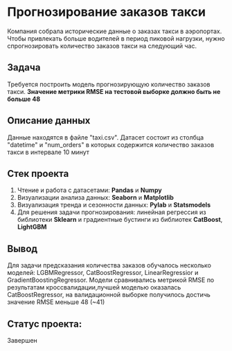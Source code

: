 # Прогнозирование заказов такси
Компания собрала исторические данные о заказах такси в аэропортах. Чтобы привлекать больше водителей в период пиковой нагрузки, нужно спрогнозировать количество заказов такси на следующий час.

## Задача
Требуется построить модель прогнозирующую количество заказов такси. **Значение метрики RMSE на тестовой выборке должно быть не больше 48**

## Описание данных
Данные находятся в файле "taxi.csv". Датасет состоит из столбца "datetime" и "num_orders" в которых содержится количество заказов такси в интервале 10 минут

## Стек проекта
1. Чтение и работа с датасетами: **Pandas** и **Numpy**
2. Визуализации анализа данных: **Seaborn** и **Matplotlib**
3. Визуализация тренда и сезонности данных: **Pylab** и **Statsmodels**
4. Для решения задачи прогнозирования: линейная регрессия из библиотеки **Sklearn** и градиентные бустинги из библиотек **CatBoost**, **LightGBM**

## Вывод
Для задачи предсказания количества заказов обучалось несколько моделей: LGBMRegressor, CatBoostRegressor, LinearRegressior и GradientBoostingRegressor. Модели сравнивались метрикой RMSE по результатам кроссвалидации,лучшей моделью оказалась CatBoostRegressor, на валидационной выборке получилось достичь значение RMSE меньше 48 (~41)

## Статус проекта:
Завершен